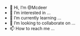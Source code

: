 - 👋 Hi, I’m @Mcdeer
- 👀 I’m interested in ...
- 🌱 I’m currently learning ...
- 💞️ I’m looking to collaborate on ...
- 📫 How to reach me ...

<!---
Mcdeer/Mcdeer is a ✨ special ✨ repository because its `README.md` (this file) appears on your GitHub profile.
You can click the Preview link to take a look at your changes.
--->
